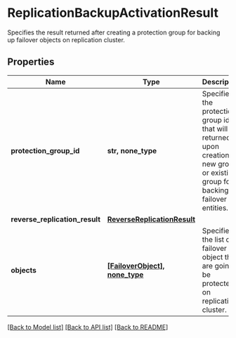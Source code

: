 # ReplicationBackupActivationResult

Specifies the result returned after creating a protection group for backing up failover objects on replication cluster.

## Properties
Name | Type | Description | Notes
------------ | ------------- | ------------- | -------------
**protection_group_id** | **str, none_type** | Specifies the protection group id that will be returned upon creation of new group or existing group for backing up failover entities. | [optional] 
**reverse_replication_result** | [**ReverseReplicationResult**](ReverseReplicationResult.md) |  | [optional] 
**objects** | [**[FailoverObject], none_type**](FailoverObject.md) | Specifies the list of failover object that are going to be protected on replication cluster. | [optional] 

[[Back to Model list]](../README.md#documentation-for-models) [[Back to API list]](../README.md#documentation-for-api-endpoints) [[Back to README]](../README.md)


